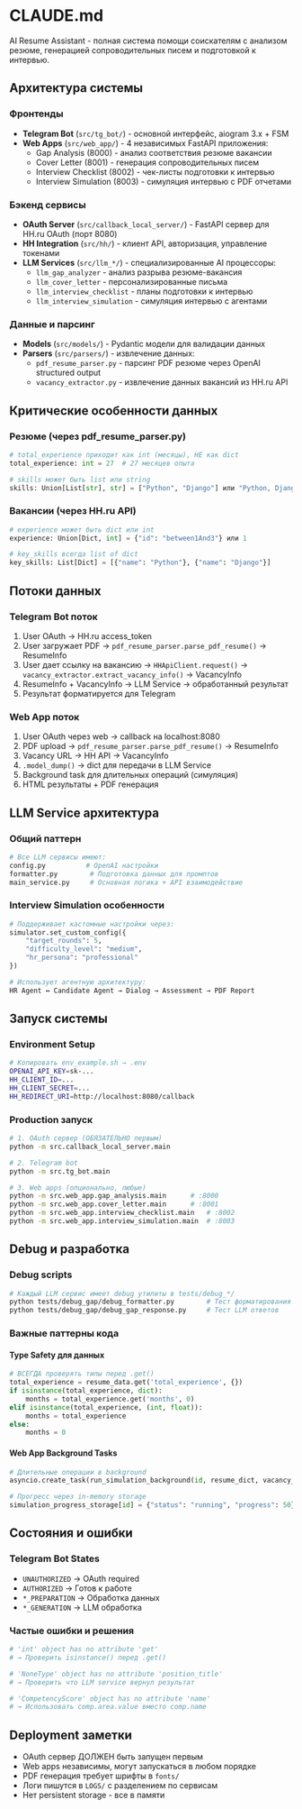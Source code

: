 # CLAUDE.md

AI Resume Assistant - полная система помощи соискателям с анализом резюме, генерацией сопроводительных писем и подготовкой к интервью.

## Архитектура системы

### Фронтенды
- **Telegram Bot** (`src/tg_bot/`) - основной интерфейс, aiogram 3.x + FSM
- **Web Apps** (`src/web_app/`) - 4 независимых FastAPI приложения:
  - Gap Analysis (8000) - анализ соответствия резюме вакансии
  - Cover Letter (8001) - генерация сопроводительных писем
  - Interview Checklist (8002) - чек-листы подготовки к интервью  
  - Interview Simulation (8003) - симуляция интервью с PDF отчетами

### Бэкенд сервисы
- **OAuth Server** (`src/callback_local_server/`) - FastAPI сервер для HH.ru OAuth (порт 8080)
- **HH Integration** (`src/hh/`) - клиент API, авторизация, управление токенами
- **LLM Services** (`src/llm_*/`) - специализированные AI процессоры:
  - `llm_gap_analyzer` - анализ разрыва резюме-вакансия
  - `llm_cover_letter` - персонализированные письма  
  - `llm_interview_checklist` - планы подготовки к интервью
  - `llm_interview_simulation` - симуляция интервью с агентами

### Данные и парсинг
- **Models** (`src/models/`) - Pydantic модели для валидации данных
- **Parsers** (`src/parsers/`) - извлечение данных:
  - `pdf_resume_parser.py` - парсинг PDF резюме через OpenAI structured output
  - `vacancy_extractor.py` - извлечение данных вакансий из HH.ru API

## Критические особенности данных

### Резюме (через pdf_resume_parser.py)
```python
# total_experience приходит как int (месяцы), НЕ как dict
total_experience: int = 27  # 27 месяцев опыта

# skills может быть list или string
skills: Union[List[str], str] = ["Python", "Django"] или "Python, Django"
```

### Вакансии (через HH.ru API)
```python
# experience может быть dict или int
experience: Union[Dict, int] = {"id": "between1And3"} или 1

# key_skills всегда list of dict
key_skills: List[Dict] = [{"name": "Python"}, {"name": "Django"}]
```

## Потоки данных

### Telegram Bot поток
1. User OAuth → HH.ru access_token
2. User загружает PDF → `pdf_resume_parser.parse_pdf_resume()` → ResumeInfo
3. User дает ссылку на вакансию → `HHApiClient.request()` → `vacancy_extractor.extract_vacancy_info()` → VacancyInfo  
4. ResumeInfo + VacancyInfo → LLM Service → обработанный результат
5. Результат форматируется для Telegram

### Web App поток  
1. User OAuth через web → callback на localhost:8080
2. PDF upload → `pdf_resume_parser.parse_pdf_resume()` → ResumeInfo
3. Vacancy URL → HH API → VacancyInfo
4. `.model_dump()` → dict для передачи в LLM Service
5. Background task для длительных операций (симуляция)
6. HTML результаты + PDF генерация

## LLM Service архитектура

### Общий паттерн
```python
# Все LLM сервисы имеют:
config.py          # OpenAI настройки
formatter.py        # Подготовка данных для промптов  
main_service.py     # Основная логика + API взаимодействие
```

### Interview Simulation особенности
```python
# Поддерживает кастомные настройки через:
simulator.set_custom_config({
    "target_rounds": 5,
    "difficulty_level": "medium", 
    "hr_persona": "professional"
})

# Использует агентную архитектуру:
HR Agent ↔ Candidate Agent → Dialog → Assessment → PDF Report
```

## Запуск системы

### Environment Setup
```bash
# Копировать env_example.sh → .env
OPENAI_API_KEY=sk-...
HH_CLIENT_ID=...
HH_CLIENT_SECRET=...
HH_REDIRECT_URI=http://localhost:8080/callback
```

### Production запуск
```bash
# 1. OAuth сервер (ОБЯЗАТЕЛЬНО первым)
python -m src.callback_local_server.main

# 2. Telegram bot
python -m src.tg_bot.main

# 3. Web apps (опционально, любые)
python -m src.web_app.gap_analysis.main      # :8000
python -m src.web_app.cover_letter.main      # :8001  
python -m src.web_app.interview_checklist.main   # :8002
python -m src.web_app.interview_simulation.main  # :8003
```

## Debug и разработка

### Debug scripts
```bash
# Каждый LLM сервис имеет debug утилиты в tests/debug_*/
python tests/debug_gap/debug_formatter.py        # Тест форматирования
python tests/debug_gap/debug_gap_response.py     # Тест LLM ответов
```

### Важные паттерны кода

#### Type Safety для данных
```python
# ВСЕГДА проверять типы перед .get()
total_experience = resume_data.get('total_experience', {})
if isinstance(total_experience, dict):
    months = total_experience.get('months', 0)
elif isinstance(total_experience, (int, float)):
    months = total_experience
else:
    months = 0
```

#### Web App Background Tasks
```python
# Длительные операции в background
asyncio.create_task(run_simulation_background(id, resume_dict, vacancy_dict, config))

# Прогресс через in-memory storage
simulation_progress_storage[id] = {"status": "running", "progress": 50}
```

## Состояния и ошибки

### Telegram Bot States
- `UNAUTHORIZED` → OAuth required
- `AUTHORIZED` → Готов к работе
- `*_PREPARATION` → Обработка данных
- `*_GENERATION` → LLM обработка

### Частые ошибки и решения
```python
# 'int' object has no attribute 'get' 
# → Проверить isinstance() перед .get()

# 'NoneType' object has no attribute 'position_title'
# → Проверить что LLM service вернул результат

# 'CompetencyScore' object has no attribute 'name'  
# → Использовать comp.area.value вместо comp.name
```

## Deployment заметки

- OAuth сервер ДОЛЖЕН быть запущен первым
- Web apps независимы, могут запускаться в любом порядке
- PDF генерация требует шрифты в `fonts/`
- Логи пишутся в `LOGS/` с разделением по сервисам
- Нет persistent storage - все в памяти
